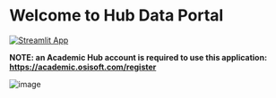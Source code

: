# Welcome to Hub Data Portal 

[![Streamlit App](https://static.streamlit.io/badges/streamlit_badge_black_white.svg)](https://share.streamlit.io/academic-hub/csv-portal)

**NOTE: an Academic Hub account is required to use this application: https://academic.osisoft.com/register**

![image](https://user-images.githubusercontent.com/25752437/141306053-45bbcce6-7f8f-4a0c-bc9e-08f760ed3126.png)
